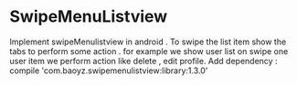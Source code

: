 # SwipeMenuListview
Implement swipeMenulistview in android . To swipe the list item show the tabs to perform some action . for example we show user list on swipe one user item we perform action like delete , edit profile.
Add dependency :
 compile 'com.baoyz.swipemenulistview:library:1.3.0'
